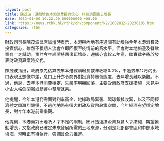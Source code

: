 ```yaml
---
layout: post
title: 陳茂波：通關增強本港消費投資信心　料經濟回復正增長
date: 2023-01-06 16:22:30.000000000 +08:00
link: https://news.rthk.hk/rthk/ch/component/k2/1682812-20230106.htm
categories: rthk
---
```


財政司司長陳茂波出席論壇時表示，本港與內地有序通關有助增強今年本港消費及投資信心，雖然不預期人流會立即回復至疫情前的高水平，但會對本地旅遊及餐飲業有一定幫助，預計今年經濟將回復正增長，通脹亦會較去年高，確實數字將於發表財政預算案時交代。

陳茂波指出，政府原先估算去年本港經濟增長按年收縮3.2%，不過去年12月的出口表現比想像中差，息口上升亦令商界對投資持審慎態度，去年增長難以樂觀。不過，他說，去年本港消費穩定，失業率明顯回落，主要受惠政府支援措施，未見中小企大幅倒閉潮或影響中基層就業。

他提醒，今年本港仍需面對利率高企、地緣政局緊張、環球銀根收緊，以及不同經濟體之間激烈競爭，不過內地仍有很大財政及貨幣政策空間，今年經濟有望穩定增長，對今年本港前景樂觀。

他提到，本港面對土地及人才不足的限制，因此透過搶企業及搶人才措施，期望推動增長，又指政府已確定未來發展所需的土地來源，分別是北部都會區和中部水域填海，現時正有待執行，強調會全力推進。
